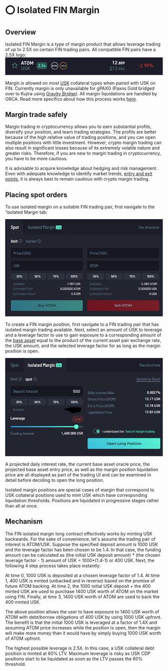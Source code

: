 # ⭕ Isolated FIN Margin

## Overview

Isolated FIN Margin is a type of margin product that allows leverage trading of up to 2.5X on certain FIN trading pairs. All compatible FIN pairs have a 2.5X logo:<img src="../../../../.gitbook/assets/image (22).png" alt="" data-size="line">

Margin is allowed on most [USK](../../../usk-stablecoin.md) collateral types when paired with USK on FIN. Currently margin is only unavailable for gPAXG (Paxos Gold bridged over to Kujira using [Gravity Bridge](../../../../kujira-ecosystem/how-to-deposit-assets-into-the-ecosystem.md#gravity-bridging)). All margin liquidations are handled by ORCA. Read more specifics about how this process works [here](../../../orca/basics/lending-markets/usk-lending-markets/isolated-fin-margin.md#liquidation-mechanism).

## Margin trade safely

Margin trading in cryptocurrency allows you to earn substantial profits, diversify your position, and learn trading strategies. The profits are better because of the high relative value of trading positions, and you can open multiple positions with little investment. However, crypto margin trading can also result in significant losses because of its extremely volatile nature and greater risks. Therefore, if you are new to margin trading in cryptocurrency, you have to be more cautious.

It is advisable to acquire knowledge about hedging and risk management. Even with adequate knowledge to identify market trends, [entry and exit points](https://medium.com/@ArnieHill/choosing-entrance-and-exit-levels-in-crypto-trading-34530e9c2d12), it is always best to remain cautious with crypto margin trading.

## Placing spot orders&#x20;

To use isolated margin on a suitable FIN trading pair, first navigate to the 'Isolated Margin tab:

&#x20;                                     ![](<../../../../.gitbook/assets/image (4).png>)

To create a FIN margin position, first navigate to a FIN trading pair that has isolated margin trading available. Next, select an amount of USK to leverage and a leverage factor to use to gain exposure to a corresponding amount of the [base asset](../price-chart-and-charting-tools.md#fin-price-charts) equal to the product of the current asset pair exchange rate, the USK amount, and the selected leverage factor for as long as the margin position is open.

&#x20;                                        ![](<../../../../.gitbook/assets/image (31).png>)

A projected daily interest rate, the current base asset oracle price, the projected base asset entry price, as well as the margin position liquidation price are all displayed as part of the trading UI and can be examined in detail before deciding to open the long position.

Isolated margin positions are special cases of margin that correspond to USK collateral positions used to mint USK which have corresponding liquidation thresholds. Positions are liquidated in progressive stages rather than all at once. &#x20;

## Mechanism&#x20;

The FIN isolated margin long contract effectively works by minting USK backwards. For the sake of convenience, let's assume the trading pair of interest is ATOM/USK. Suppose the specified deposit amount is 1000 USK and the leverage factor has been chosen to be 1.4. In that case, the funding amount can be calculated as (the initial USK deposit amount) \* (the chosen leverage factor - 1) amount of USK = 1000\*(1.4-1) or 400 USK. Next, the following 4 step process takes place instantly:

At time 0, 1000 USK is deposited at a chosen leverage factor of 1.4. At time 1, 400 USK is minted (unbacked and in reverse) based on the promise of future ATOM backing. At time 2, the 1000 initial USK deposit + the 400 minted USK are used to purchase 1400 USK worth of ATOM on the market using FIN. Finally, at time 3, 1400 USK worth of ATOM are used to back the 400 minted USK.

The above position allows the user to have exposure to 1400 USK worth of ATOM with debt/borrow obligations of 400 USK by using 1000 USK upfront. The benefit is that the initial 1000 USK is leveraged at a factor of 1.4X and assuming ATOM price increases while the position is open, then the margin will make more money than it would have by simply buying 1000 USK worth of ATOM upfront.&#x20;

The highest possible leverage is 2.5X. In this case, a USK collateral debt position is minted at 60% LTV. Maximum leverage is risky as USK CDP positions start to be liquidated as soon as the LTV  passes the 60% threshold.&#x20;

